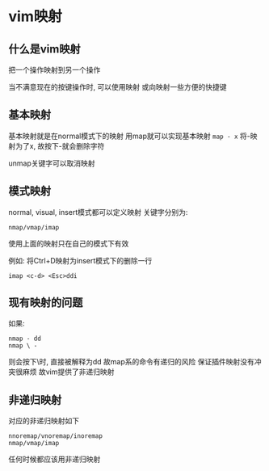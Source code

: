 # vim映射
## 什么是vim映射
把一个操作映射到另一个操作

当不满意现在的按键操作时, 可以使用映射
或向映射一些方便的快捷键

## 基本映射
基本映射就是在normal模式下的映射
用map就可以实现基本映射
`map - x`
将-映射为了x, 故按下-就会删除字符

unmap关键字可以取消映射

## 模式映射
normal, visual, insert模式都可以定义映射
关键字分别为:
```
nmap/vmap/imap
```
使用上面的映射只在自己的模式下有效

例如:
将Ctrl+D映射为insert模式下的删除一行
```
imap <c-d> <Esc>ddi
```

## 现有映射的问题
如果:
```
nmap - dd
nmap \ -
```
则会按下\时, 直接被解释为dd
故map系的命令有递归的风险
保证插件映射没有冲突很麻烦
故vim提供了非递归映射

## 非递归映射
对应的非递归映射如下
```
nnoremap/vnoremap/inoremap
nmap/vmap/imap
```

任何时候都应该用非递归映射